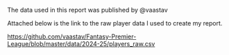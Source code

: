 The data used in this report was published by @vaastav 

Attached below is the link to the raw player data I used to create my report.

https://github.com/vaastav/Fantasy-Premier-League/blob/master/data/2024-25/players_raw.csv
